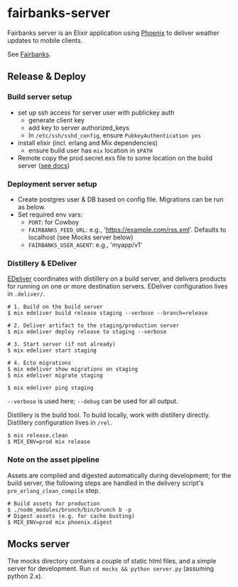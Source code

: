 # fairbanks-server

Fairbanks server is an Elixir application using [Phoenix](http://www.phoenixframework.org/) to deliver weather updates to mobile clients.

See [Fairbanks](https://github.com/bryfox/Fairbanks).


## Release & Deploy

### Build server setup

- set up ssh access for server user with publickey auth
    + generate client key
    + add key to server authorized_keys
    + In `/etc/ssh/sshd_config`, ensure `PubkeyAuthentication yes`
- install elixir (incl. erlang and Mix dependencies)
    + ensure build user has `mix` location in `$PATH`
- Remote copy the prod.secret.exs file to some location on the build server ([see docs](https://github.com/boldpoker/edeliver/wiki/Embed-Secrets---Credentials-into-the-Release))

### Deployment server setup

- Create postgres user & DB based on config file. Migrations can be run as below.
- Set required env vars:
    + `PORT`: for Cowboy
    + `FAIRBANKS_FEED_URL`: e.g., 'https://example.com/rss.xml'. Defaults to localhost (see Mocks server below)
    + `FAIRBANKS_USER_AGENT`: e.g., 'myapp/v1'

### Distillery & EDeliver

[EDeliver](https://github.com/boldpoker/edeliver) coordinates with distillery on a build server, and delivers products for running on one or more destination servers. EDeliver configuration lives in `.deliver/`.

```
# 1. Build on the build server
$ mix edeliver build release staging --verbose --branch=release

# 2. Deliver artifact to the staging/production server
$ mix edeliver deploy release to staging --verbose

# 3. Start server (if not already)
$ mix edeliver start staging

# 4. Ecto migrations
$ mix edeliver show migrations on staging
$ mix edeliver migrate staging

$ mix edeliver ping staging
```

`--verbose` is used here; `--debug` can be used for all output.

Distillery is the build tool. To build locally, work with distillery directly. Distillery configuration lives in `/rel`.

```
$ mix release.clean
$ MIX_ENV=prod mix release
```

### Note on the asset pipeline

Assets are compiled and digested automatically during development; for the build server, the following steps are handled in the delivery script's `pre_erlang_clean_compile` step.

```
# Build assets for production
$ ./node_modules/brunch/bin/brunch b -p
# Digest assets (e.g. for cache busting)
$ MIX_ENV=prod mix phoenix.digest
```

## Mocks server

The mocks directory contains a couple of static html files, and a simple server for development. Run `cd mocks && python server.py` (assuming python 2.x).
